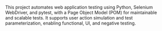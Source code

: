 This project automates web application testing using Python, Selenium WebDriver, and pytest, with a Page Object Model (POM) for maintainable and scalable tests. It supports user action simulation and test parameterization, enabling functional, UI, and negative testing.
